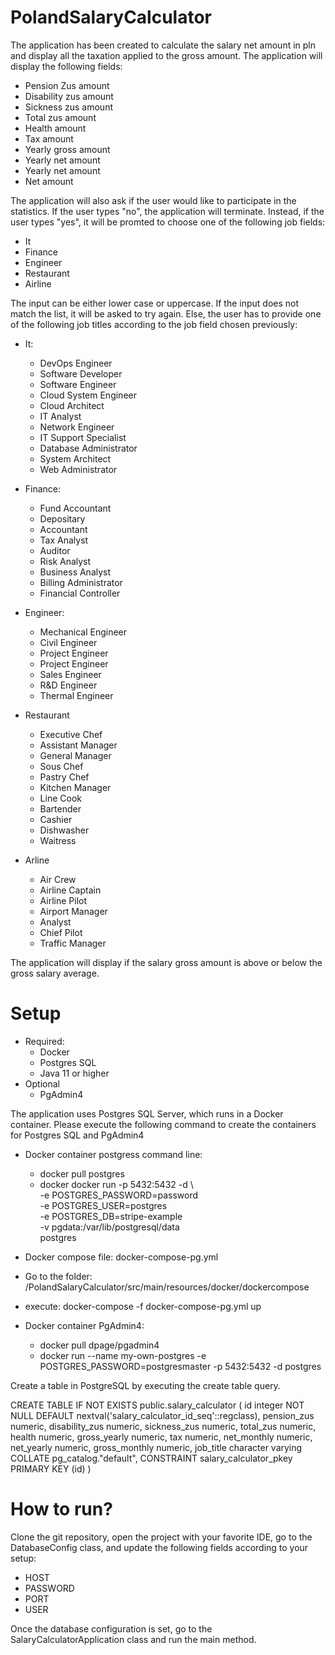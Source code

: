 # PolandSalaryCalculator

The application has been created to calculate the salary net amount in pln and display all the taxation applied to the gross amount. The application will display the following fields:

* Pension Zus amount
* Disability zus amount
* Sickness zus amount
* Total zus amount
* Health amount
* Tax amount
* Yearly gross amount
* Yearly net amount
* Yearly net amount
* Net amount

The application will also ask if the user would like to participate in the statistics. If the user types "no", the application will terminate. Instead, if the user types "yes", it will be promted to choose one of the following job fields:

* It
* Finance
* Engineer
* Restaurant
* Airline

The input can be either lower case or uppercase. If the input does not match the list, it will be asked to try again. Else, the user has to provide one of the following job titles according to the job field chosen previously:

* It:
  * DevOps Engineer
  * Software Developer
  * Software Engineer
  * Cloud System Engineer
  * Cloud Architect
  * IT Analyst
  * Network Engineer
  * IT Support Specialist
  * Database Administrator
  * System Architect
  * Web Administrator
 
* Finance:
  * Fund Accountant
  * Depositary
  * Accountant
  * Tax Analyst
  * Auditor
  * Risk Analyst
  * Business Analyst
  * Billing Administrator
  * Financial Controller
 
* Engineer:
  * Mechanical Engineer 
  * Civil Engineer
  * Project Engineer
  * Project Engineer
  * Sales Engineer
  * R&D Engineer
  * Thermal Engineer 
  
* Restaurant
  * Executive Chef
  * Assistant Manager
  * General Manager
  * Sous Chef
  * Pastry Chef
  * Kitchen Manager
  * Line Cook
  * Bartender
  * Cashier
  * Dishwasher
  * Waitress
  
* Arline
  * Air Crew
  * Airline Captain
  * Airline Pilot
  * Airport Manager
  * Analyst
  * Chief Pilot
  * Traffic Manager
 

The application will display if the salary gross amount is above or below the gross salary average.

# Setup
* Required:
  * Docker
  * Postgres SQL
  * Java 11 or higher
* Optional
  * PgAdmin4

The application uses Postgres SQL Server, which runs in a Docker container. Please execute the following command to create the containers for Postgres SQL and PgAdmin4

* Docker container postgress command line:
  * docker pull postgres
  * docker docker run -p 5432:5432 -d \                                              
    -e POSTGRES_PASSWORD=password \
    -e POSTGRES_USER=postgres \
    -e POSTGRES_DB=stripe-example \
    -v pgdata:/var/lib/postgresql/data \
    postgres
  
 * Docker compose file: docker-compose-pg.yml
  * Go to the folder: /PolandSalaryCalculator/src/main/resources/docker/dockercompose
  * execute: docker-compose -f docker-compose-pg.yml up



* Docker container PgAdmin4: 
  * docker pull dpage/pgadmin4
  * docker run --name my-own-postgres -e POSTGRES_PASSWORD=postgresmaster -p 5432:5432 -d postgres

Create a table in PostgreSQL by executing the create table query.

CREATE TABLE IF NOT EXISTS public.salary_calculator ( id integer NOT NULL DEFAULT nextval('salary_calculator_id_seq'::regclass), pension_zus numeric, disability_zus numeric, sickness_zus numeric, total_zus numeric, health numeric, gross_yearly numeric, tax numeric, net_monthly numeric, net_yearly numeric, gross_monthly numeric, job_title character varying COLLATE pg_catalog."default", CONSTRAINT salary_calculator_pkey PRIMARY KEY (id) )

# How to run?

Clone the git repository, open the project with your favorite IDE, go to the DatabaseConfig class, and update the following fields according to your setup:

* HOST
* PASSWORD
* PORT
* USER

Once the database configuration is set, go to the SalaryCalculatorApplication class and run the main method.



